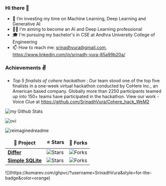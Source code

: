 ### Hi there 👋

<!--
**SrinadhVura/SrinadhVura** is a ✨ _special_ ✨ repository because its `README.md` (this file) appears on your GitHub profile.

Here are some ideas to get you started:-->


- 🔭 I’m investing my time on Machine Learning, Deep Learning and Generative AI
- 👨‍💻 I'm aiming to become an AI and Deep Learning professional
- 🎓 I'm pursuing my bachelor's in CSE at Andhra University College of Engineering
- 📫 How to reach me: srinadhvura@gmail.com, https://www.linkedin.com/in/srinadh-vura-85a99b20a/

### Achievements ✌️
- *Top 5 finalists of cohere hackathon* : Our team stood one of the top five finalists in a one-week virtual hackathon conducted by CoHere Inc., an American based company. Globally more than 2250 participants teamed up into 150+ teams have participated in the hackathon. View our work - Voice Clue at https://github.com/SrinadhVura/Cohere_hack_WeM2

<img align="center" src="https://github-readme-stats.vercel.app/api?username=SrinadhVura&include_all_commits=true&count_private=true&show_icons=true&line_height=20&title_color=2B5BBD&icon_color=1124BB&text_color=A1A1A1&bg_color=0,000000,130F40" alt="my Github Stats"/> <p/> 
<img src="https://github-readme-stats.vercel.app/api/top-langs?username=madushadhanushka&show_icons=true&locale=en&layout=compact&theme=chartreuse-dark" alt="ovi" />

<img src="https://myreadme.vercel.app/api/embed/SrinadhVura?panels=userstatistics,toprepositories,toplanguages,commitgraph" alt="reimaginedreadme" />
<table>
  <thead align="center">
    <tr border: none;>
      <td><b>📘 Project</b></td>
      <td><b>⭐ Stars</b></td>
      <td><b>🤝 Forks</b></td>
    </tr>
  </thead>
  <tbody>
    <tr>
      <td><a href="https://github.com/madushadhanushka/differ"><b>Differ</b></a></td>
      <td><img alt="Stars" src="https://img.shields.io/github/stars/madushadhanushka/differ?style=flat-square&labelColor=343b41"/></td>
      <td><img alt="Forks" src="https://img.shields.io/github/forks/madushadhanushka/differ?style=flat-square&labelColor=343b41"/></td>
    </tr>
    <tr>
      <td><a href="https://github.com/madushadhanushka/differ"><b>Simple SQLite</b></a></td>
      <td><img alt="Stars" src="https://img.shields.io/github/stars/madushadhanushka/simple-sqlite?style=flat-square&labelColor=343b41"/></td>
      <td><img alt="Forks" src="https://img.shields.io/github/forks/madushadhanushka/simple-sqlite?style=flat-square&labelColor=343b41"/></td>
    </tr>
  </tbody>
</table>
![](https://komarev.com/ghpvc/?username=SrinadhVura&style=for-the-badge&color=orange)
